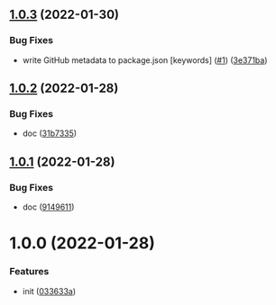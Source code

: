 ## [1.0.3](https://github.com/dword-design/vue-honeypot/compare/v1.0.2...v1.0.3) (2022-01-30)


### Bug Fixes

* write GitHub metadata to package.json [keywords] ([#1](https://github.com/dword-design/vue-honeypot/issues/1)) ([3e371ba](https://github.com/dword-design/vue-honeypot/commit/3e371baa557b8bbdf1806a5d3fed86309cdcb988))

## [1.0.2](https://github.com/dword-design/vue-honeypot/compare/v1.0.1...v1.0.2) (2022-01-28)


### Bug Fixes

* doc ([31b7335](https://github.com/dword-design/vue-honeypot/commit/31b7335cc08b5f3bf7ee9da1ff7d28ec6fd43a3c))

## [1.0.1](https://github.com/dword-design/vue-honeypot/compare/v1.0.0...v1.0.1) (2022-01-28)


### Bug Fixes

* doc ([9149611](https://github.com/dword-design/vue-honeypot/commit/9149611e8e4f72b7430bf26d65a6e46a79ff0e06))

# 1.0.0 (2022-01-28)


### Features

* init ([033633a](https://github.com/dword-design/vue-honeypot/commit/033633a60bd3894292facb37fb0a1c919802c67f))
